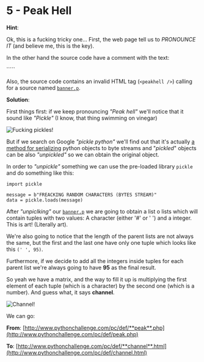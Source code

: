 # 5 - Peak Hell

**Hint**:

Ok, this is a fucking tricky one... First, the web page tell us to *PRONOUNCE IT* (and believe me, this is the key).

In the other hand the source code have a comment with the text:

```<!-- peak hell sounds familiar ? -->``

Also, the source code contains an invalid HTML tag (`<peakhell />`) calling for a source 
named [`banner.p`](http://www.pythonchallenge.com/pc/def/banner.p).

**Solution**:

First things first: if we keep pronouncing _"Peak hell"_ we'll notice that it sound like _"Pickle"_ 
(I know, that thing swimming on vinegar)

![Fucking pickles!](https://img.buzzfeed.com/buzzfeed-static/static/2015-03/31/1/enhanced/webdr02/enhanced-7879-1427781273-1.jpg)

But if we search on Google _"pickle python"_ we'll find out that it's actually [a method
for serializing](https://docs.python.org/3/library/pickle.html) python objects to byte
 streams and "_pickled_" objects can be also _"unpickled"_ so we can obtain the original object.

In order to _"unpickle"_ something we can use the pre-loaded library `pickle` and do something like this:

```
import pickle

message = b"FREACKING RANDOM CHARACTERS (BYTES STREAM)"
data = pickle.loads(message)
```

After _"unpiclking"_ our [`banner.p`](http://www.pythonchallenge.com/pc/def/banner.p) 
we are going to obtain a list o lists which will contain tuples with two values: 
A character (either '#' or ' ') and a integer. This is art! (Literally art).

We're also going to notice that the length of the parent lists are not always the same, 
but the first and the last one have only one tuple which looks like this `(' ', 95)`.

Furthermore, if we decide to add all the integers inside tuples for each parent list 
we're always going to have **95** as the final result.

So yeah we have a matrix, and the way to fill it up is multiplying the first element of each 
tuple (which is a character) by the second one (which is a number). And guess what, it says **channel**.

![Channel!](https://github.com/pablotrinidad/pythonchallenge/blob/master/5%20-%Peak%20Hell/solution.png)

We can go:

**From**: [http://www.pythonchallenge.com/pc/def/**peak**.php](http://www.pythonchallenge.com/pc/def/peak.php)

**To**: [http://www.pythonchallenge.com/pc/def/**channel**.html](http://www.pythonchallenge.com/pc/def/channel.html)

